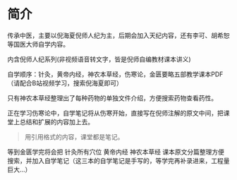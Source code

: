 简介
===============
传承中医，主要以倪海夏倪师人纪为主，后期会加入天纪内容，还有李可、胡希恕等国医大师自学内容。

内含倪师人纪系列(非视频语音转文字，皆是倪师自编教材课本讲义)

自学顺序：针灸，黄帝内经，神农本草经，伤寒论，金匮要略五部教学课本PDF（请配合B站视频学习，搜索倪海夏即可）

只有神农本草经整理出了每种药物的单独文件介绍，方便搜索药物查看药性。

正在学习伤寒论中，自学笔记将从伤寒开始，直接写在倪师注解的原文中间，把课堂上总结和扩展的内容加上去。

> 用引用格式的内容，课堂都是笔记。

等到金匮学完将会把 针灸所有穴位 黄帝内经 神农本草经 课本原文分篇整理方便搜索，并加入自学笔记（这三本的自学笔记是手写的，等学完再补录进来，工程量巨大...）